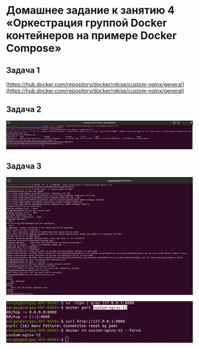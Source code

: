 # Домашнее задание к занятию 4 «Оркестрация группой Docker контейнеров на примере Docker Compose»

## Задача 1

[https://hub.docker.com/repository/docker/nikise/custom-nginx/general](https://hub.docker.com/repository/docker/nikise/custom-nginx/general)

## Задача 2

![task2](https://github.com/SeNike/Study_24/blob/main/02.Docker/task2.png)

## Задача 3
![task3-1.png](https://github.com/SeNike/Study_24/blob/main/02.Docker/task3.1.png)



![task3-2.png](https://github.com/SeNike/Study_24/blob/main/02.Docker/task3.2.png)
